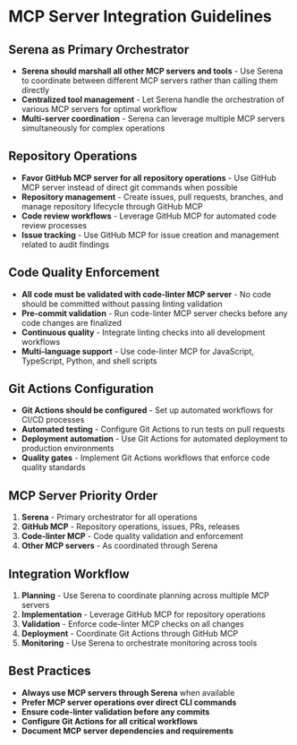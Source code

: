 # MCP Server Integration Guidelines

## Serena as Primary Orchestrator
- **Serena should marshall all other MCP servers and tools** - Use Serena to coordinate between different MCP servers rather than calling them directly
- **Centralized tool management** - Let Serena handle the orchestration of various MCP servers for optimal workflow
- **Multi-server coordination** - Serena can leverage multiple MCP servers simultaneously for complex operations

## Repository Operations
- **Favor GitHub MCP server for all repository operations** - Use GitHub MCP server instead of direct git commands when possible
- **Repository management** - Create issues, pull requests, branches, and manage repository lifecycle through GitHub MCP
- **Code review workflows** - Leverage GitHub MCP for automated code review processes
- **Issue tracking** - Use GitHub MCP for issue creation and management related to audit findings

## Code Quality Enforcement
- **All code must be validated with code-linter MCP server** - No code should be committed without passing linting validation
- **Pre-commit validation** - Run code-linter MCP server checks before any code changes are finalized
- **Continuous quality** - Integrate linting checks into all development workflows
- **Multi-language support** - Use code-linter MCP for JavaScript, TypeScript, Python, and shell scripts

## Git Actions Configuration
- **Git Actions should be configured** - Set up automated workflows for CI/CD processes
- **Automated testing** - Configure Git Actions to run tests on pull requests
- **Deployment automation** - Use Git Actions for automated deployment to production environments
- **Quality gates** - Implement Git Actions workflows that enforce code quality standards

## MCP Server Priority Order
1. **Serena** - Primary orchestrator for all operations
2. **GitHub MCP** - Repository operations, issues, PRs, releases
3. **Code-linter MCP** - Code quality validation and enforcement
4. **Other MCP servers** - As coordinated through Serena

## Integration Workflow
1. **Planning** - Use Serena to coordinate planning across multiple MCP servers
2. **Implementation** - Leverage GitHub MCP for repository operations
3. **Validation** - Enforce code-linter MCP checks on all changes
4. **Deployment** - Coordinate Git Actions through GitHub MCP
5. **Monitoring** - Use Serena to orchestrate monitoring across tools

## Best Practices
- **Always use MCP servers through Serena** when available
- **Prefer MCP server operations over direct CLI commands**
- **Ensure code-linter validation before any commits**
- **Configure Git Actions for all critical workflows**
- **Document MCP server dependencies and requirements**